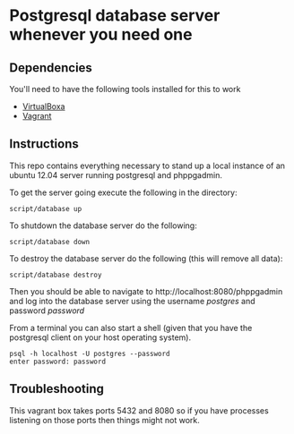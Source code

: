 # Postgresql database server whenever you need one

## Dependencies

You'll need to have the following tools installed for this to work

* [VirtualBoxa](https://www.virtualbox.org/wiki/Downloads)
* [Vagrant](http://vagrantup.com/)

## Instructions

This repo contains everything necessary to stand up a local instance of an
ubuntu 12.04 server running postgresql and phppgadmin.

To get the server going execute the following in the directory:

    script/database up

To shutdown the database server do the following:

    script/database down

To destroy the database server do the following (this will remove all data):

    script/database destroy

Then you should be able to navigate to http://localhost:8080/phppgadmin and log
into the database server using the username *postgres* and password *password*

From a terminal you can also start a shell (given that you have the postgresql
client on your host operating system).

    psql -h localhost -U postgres --password
    enter password: password

## Troubleshooting

This vagrant box takes ports 5432 and 8080 so if you have processes listening
on those ports then things might not work.


